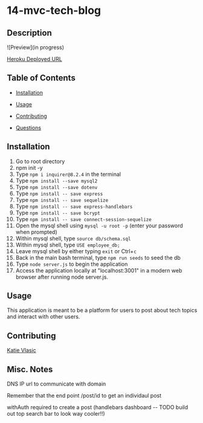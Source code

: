 # 14-mvc-tech-blog

## Description

![Preview](in progress)

[Heroku Deployed URL](https://git.heroku.com/tech-blog-mvc-kv.git)

## Table of Contents

- [Installation](#installation)

- [Usage](#usage)

- [Contributing](#contributing)

- [Questions](#questions)

## Installation

1. Go to root directory
2. npm init -y
3. Type `npm i inquirer@8.2.4` in the terminal 
4. Type `npm install --save mysql2`
5. Type `npm install --save dotenv`
6. Type `npm install -- save express`
7. Type `npm install -- save sequelize`
7. Type `npm install -- save express-handlebars`
7. Type `npm install -- save bcrypt`
7. Type `npm install -- save connect-session-sequelize`
8. Open the mysql shell using `mysql -u root -p` (enter your password when prompted)
9. Within mysql shell, type `source db/schema.sql`
10. Within mysql shell, type `USE employee_db;`
11. Leave mysql shell by either typing `exit` or Ctrl+`c`
12. Back in the main bash terminal, type `npm run seeds` to seed the db
13. Type `node server.js` to begin the application
14. Access the application locally at "localhost:3001" in a modern web browser after running node server.js.

## Usage

This application is meant to be a platform for users to post about tech topics and interact with other users.

## Contributing

[Katie Vlasic](https://github.com/katievlasic)

## Misc. Notes
DNS IP url to communicate with domain


Remember that the end point /post/id to get an individaul post

withAuth required to create a post (handlebars dashboard -- TODO build out top search bar to look way cooler!!)